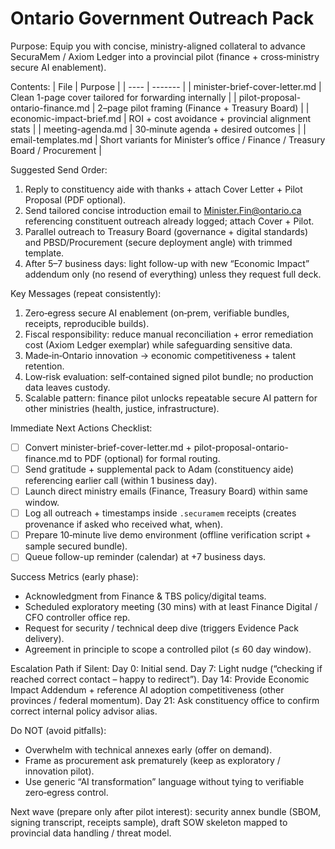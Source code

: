 # Ontario Government Outreach Pack

Purpose: Equip you with concise, ministry-aligned collateral to advance SecuraMem / Axiom Ledger into a provincial pilot (finance + cross‑ministry secure AI enablement).

Contents:
| File | Purpose |
| ---- | ------- |
| minister-brief-cover-letter.md | Clean 1-page cover tailored for forwarding internally |
| pilot-proposal-ontario-finance.md | 2–page pilot framing (Finance + Treasury Board) |
| economic-impact-brief.md | ROI + cost avoidance + provincial alignment stats |
| meeting-agenda.md | 30‑minute agenda + desired outcomes |
| email-templates.md | Short variants for Minister’s office / Finance / Treasury Board / Procurement |

Suggested Send Order:
1. Reply to constituency aide with thanks + attach Cover Letter + Pilot Proposal (PDF optional).
2. Send tailored concise introduction email to Minister.Fin@ontario.ca referencing constituent outreach already logged; attach Cover + Pilot.
3. Parallel outreach to Treasury Board (governance + digital standards) and PBSD/Procurement (secure deployment angle) with trimmed template.
4. After 5–7 business days: light follow-up with new “Economic Impact” addendum only (no resend of everything) unless they request full deck.

Key Messages (repeat consistently):
1. Zero‑egress secure AI enablement (on‑prem, verifiable bundles, receipts, reproducible builds).
2. Fiscal responsibility: reduce manual reconciliation + error remediation cost (Axiom Ledger exemplar) while safeguarding sensitive data.
3. Made‑in‑Ontario innovation → economic competitiveness + talent retention.
4. Low‑risk evaluation: self‑contained signed pilot bundle; no production data leaves custody.
5. Scalable pattern: finance pilot unlocks repeatable secure AI pattern for other ministries (health, justice, infrastructure).

Immediate Next Actions Checklist:
- [ ] Convert minister-brief-cover-letter.md + pilot-proposal-ontario-finance.md to PDF (optional) for formal routing.
- [ ] Send gratitude + supplemental pack to Adam (constituency aide) referencing earlier call (within 1 business day).
- [ ] Launch direct ministry emails (Finance, Treasury Board) within same window.
- [ ] Log all outreach + timestamps inside `.securamem` receipts (creates provenance if asked who received what, when).
- [ ] Prepare 10‑minute live demo environment (offline verification script + sample secured bundle).
- [ ] Queue follow-up reminder (calendar) at +7 business days.

Success Metrics (early phase):
- Acknowledgment from Finance & TBS policy/digital teams.
- Scheduled exploratory meeting (30 mins) with at least Finance Digital / CFO controller office rep.
- Request for security / technical deep dive (triggers Evidence Pack delivery).
- Agreement in principle to scope a controlled pilot (≤ 60 day window).

Escalation Path if Silent:
Day 0: Initial send.
Day 7: Light nudge (“checking if reached correct contact – happy to redirect”).
Day 14: Provide Economic Impact Addendum + reference AI adoption competitiveness (other provinces / federal momentum).
Day 21: Ask constituency office to confirm correct internal policy advisor alias.

Do NOT (avoid pitfalls):
- Overwhelm with technical annexes early (offer on demand).
- Frame as procurement ask prematurely (keep as exploratory / innovation pilot).
- Use generic “AI transformation” language without tying to verifiable zero‑egress control.

Next wave (prepare only after pilot interest): security annex bundle (SBOM, signing transcript, receipts sample), draft SOW skeleton mapped to provincial data handling / threat model.
